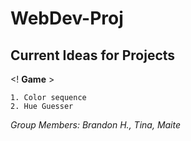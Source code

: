 # WebDev-Proj

## Current Ideas for Projects
<! **Game** >
```
1. Color sequence
2. Hue Guesser
```

*Group Members: Brandon H., Tina, Maite*
